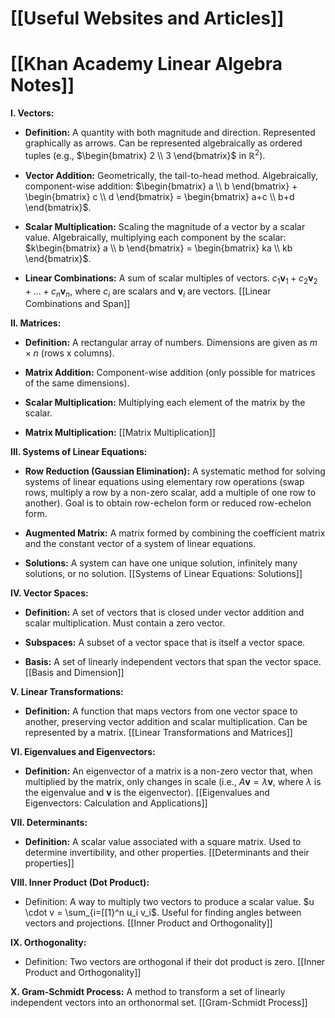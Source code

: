 # [[Useful Websites and Articles]]
# [[Khan Academy Linear Algebra Notes]]

**I. Vectors:**

* **Definition:** A quantity with both magnitude and direction.  Represented graphically as arrows.  Can be represented algebraically as ordered tuples (e.g., $\begin{bmatrix} 2 \\ 3 \end{bmatrix}$ in $\mathbb{R}^2$).

* **Vector Addition:**  Geometrically, the tail-to-head method. Algebraically, component-wise addition:  $\begin{bmatrix} a \\ b \end{bmatrix} + \begin{bmatrix} c \\ d \end{bmatrix} = \begin{bmatrix} a+c \\ b+d \end{bmatrix}$.

* **Scalar Multiplication:**  Scaling the magnitude of a vector by a scalar value. Algebraically, multiplying each component by the scalar: $k\begin{bmatrix} a \\ b \end{bmatrix} = \begin{bmatrix} ka \\ kb \end{bmatrix}$.

* **Linear Combinations:**  A sum of scalar multiples of vectors.  $c_1\mathbf{v}_1 + c_2\mathbf{v}_2 + ... + c_n\mathbf{v}_n$, where $c_i$ are scalars and $\mathbf{v}_i$ are vectors. [[Linear Combinations and Span]]


**II. Matrices:**

* **Definition:** A rectangular array of numbers.  Dimensions are given as $m \times n$ (rows x columns).

* **Matrix Addition:** Component-wise addition (only possible for matrices of the same dimensions).

* **Scalar Multiplication:** Multiplying each element of the matrix by the scalar.

* **Matrix Multiplication:** [[Matrix Multiplication]]


**III. Systems of Linear Equations:**

* **Row Reduction (Gaussian Elimination):**  A systematic method for solving systems of linear equations using elementary row operations (swap rows, multiply a row by a non-zero scalar, add a multiple of one row to another).  Goal is to obtain row-echelon form or reduced row-echelon form.

* **Augmented Matrix:** A matrix formed by combining the coefficient matrix and the constant vector of a system of linear equations.

* **Solutions:**  A system can have one unique solution, infinitely many solutions, or no solution. [[Systems of Linear Equations: Solutions]]


**IV. Vector Spaces:**

* **Definition:** A set of vectors that is closed under vector addition and scalar multiplication.  Must contain a zero vector.

* **Subspaces:**  A subset of a vector space that is itself a vector space.

* **Basis:** A set of linearly independent vectors that span the vector space.  [[Basis and Dimension]]


**V. Linear Transformations:**

* **Definition:** A function that maps vectors from one vector space to another, preserving vector addition and scalar multiplication.  Can be represented by a matrix. [[Linear Transformations and Matrices]]


**VI. Eigenvalues and Eigenvectors:**

* **Definition:**  An eigenvector of a matrix is a non-zero vector that, when multiplied by the matrix, only changes in scale (i.e., $A\mathbf{v} = \lambda\mathbf{v}$, where $\lambda$ is the eigenvalue and $\mathbf{v}$ is the eigenvector). [[Eigenvalues and Eigenvectors: Calculation and Applications]]


**VII.  Determinants:**

* **Definition:** A scalar value associated with a square matrix.  Used to determine invertibility, and other properties. [[Determinants and their properties]]


**VIII.  Inner Product (Dot Product):**

* Definition: A way to multiply two vectors to produce a scalar value.  $u \cdot v = \sum_{i=[[1}^n u_i v_i$.   Useful for finding angles between vectors and projections. [[Inner Product and Orthogonality]]


**IX. Orthogonality:**

* Definition: Two vectors are orthogonal if their dot product is zero.  [[Inner Product and Orthogonality]]


**X. Gram-Schmidt Process:**  A method to transform a set of linearly independent vectors into an orthonormal set. [[Gram-Schmidt Process]]
